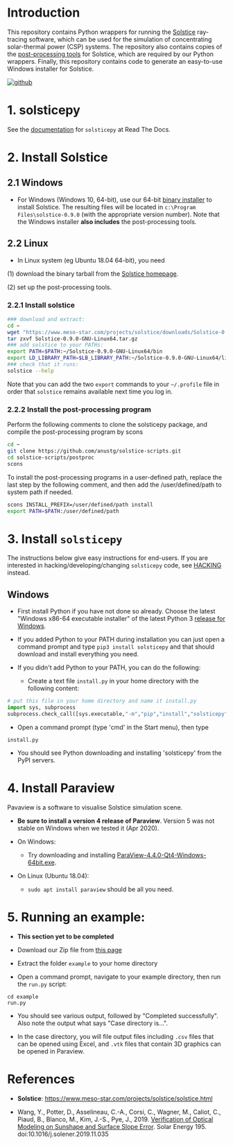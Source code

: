 # Introduction

This repository contains Python wrappers for running the  [Solstice](https://www.meso-star.com/projects/solstice/solstice.html) ray-tracing software, which can be used for the simulation of concentrating solar-thermal power (CSP) systems. The repository also contains copies of the [post-processing tools](https://www.meso-star.com/projects/solstice/solstice-resources.html) for Solstice, which are required by our Python wrappers. Finally, this repository contains code to generate an easy-to-use Windows installer for Solstice.

[![github](https://readthedocs.org/projects/solsticepy/badge/?version=latest)][1]

# 1. solsticepy

See the [documentation](https://solsticepy.readthedocs.io/en/latest/?badge=latest) for `solsticepy` at Read The Docs.

# 2. Install Solstice

## 2.1 Windows

* For Windows (Windows 10, 64-bit), use our 64-bit [binary installer](https://github.com/anustg/solstice-scripts/releases) to install Solstice. The resulting files will be located in `c:\Program Files\solstice-0.9.0` (with the appropriate version number). Note that the Windows installer **also includes** the post-processing tools.

## 2.2 Linux

* In Linux system (eg Ubuntu 18.04 64-bit), you need

(1) download the binary tarball from the [Solstice homepage](https://www.meso-star.com/projects/solstice/solstice.html). 

(2) set up the post-processing tools. 

### 2.2.1 Install solstice

```bash
### download and extract:
cd ~
wget "https://www.meso-star.com/projects/solstice/downloads/Solstice-0.9.0-GNU-Linux64.tar.gz"
tar zxvf Solstice-0.9.0-GNU-Linux64.tar.gz
### add solstice to your PATHs:
export PATH=$PATH:~/Solstice-0.9.0-GNU-Linux64/bin
export LD_LIBRARY_PATH=$LB_LIBRARY_PATH:~/Solstice-0.9.0-GNU-Linux64/lib
### check that it runs:
solstice --help
```

Note that you can add the two `export` commands to your `~/.profile` file in order that `solstice` remains available next time you log in.

### 2.2.2 Install the post-processing program

Perform the following comments to clone the solsticepy package, and compile the post-processing program by scons

```bash
cd ~
git clone https://github.com/anustg/solstice-scripts.git
cd solstice-scripts/postproc
scons
```

To install the post-processing programs in a user-defined path, replace the last step by the following comment, and then add the /user/defined/path to system path if needed.

```bash
scons INSTALL_PREFIX=/user/defined/path install
export PATH=$PATH:/user/defined/path

```

# 3. Install `solsticepy` 

The instructions below give easy instructions for end-users. If you are interested in hacking/developing/changing `solsticepy` code, see [HACKING](HACKING.md) instead.

## Windows

* First install Python if you have not done so already. Choose the latest "Windows x86-64 executable installer" of the latest Python 3 [release for Windows](https://www.python.org/downloads/windows/).

* If you added Python to your PATH during installation you can just open a command prompt and type `pip3 install solsticepy` and that should download and install everything you need.

* If you didn't add Python to your PATH, you can do the following:

  * Create a text file `install.py` in your home directory with the following content:

```python
# put this file in your home directory and name it install.py
import sys, subprocess
subprocess.check_call([sys.executable,"-m","pip","install","solsticepy"])
```
* Open a command prompt (type 'cmd' in the Start menu), then type

```
install.py
```
* You should see Python downloading and installing 'solsticepy' from the PyPI servers.

# 4. Install Paraview

Pavaview is a software to visualise Solstice simulation scene.

* **Be sure to install a version 4 release of Paraview**. Version 5 was not stable on Windows when we tested it (Apr 2020).
* On Windows:

  * Try downloading and installing [ParaView-4.4.0-Qt4-Windows-64bit.exe](https://www.paraview.org/paraview-downloads/download.php?submit=Download&version=v4.4&type=binary&os=Windows&downloadFile=ParaView-4.4.0-Qt4-Windows-64bit.exe).

* On Linux (Ubuntu 18.04):

  * `sudo apt install paraview` should be all you need.

# 5. Running an example:

* **This section yet to be completed**

* Download our Zip file from [this page](https://github.com/anustg/solstice-scripts/releases/)

* Extract the folder `example` to your home directory

* Open a command prompt, navigate to your example directory, then run the `run.py` script:

```
cd example
run.py
```
* You should see various output, followed by "Completed successfully". Also note the output what says "Case directory is...".

* In the case directory, you will file output files including `.csv` files that can be opened using Excel, and `.vtk` files that contain 3D graphics can be opened in Paraview.

# References

* **Solstice**: https://www.meso-star.com/projects/solstice/solstice.html

* Wang, Y., Potter, D., Asselineau, C.-A., Corsi, C., Wagner, M., Caliot, C., Piaud, B., Blanco, M., Kim, J.-S., Pye, J., 2019. [Verification of Optical Modeling on Sunshape and Surface Slope Error](https://www.researchgate.net/publication/337636543). Solar Energy 195. doi:10.1016/j.solener.2019.11.035

[1]: https://solsticepy.readthedocs.io/en/latest/?badge=latest




